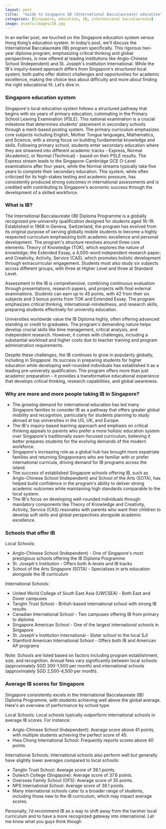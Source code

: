```yaml
---
layout: post
title:  "Guide to Singapore IB (International Baccalaureate) education"
categories: [Singapore, education, IB, international baccalaureate]
image: assets/images/IB.jpg
---
```


In an earlier post, we touched on the Singapore education system versus Hong Kong’s education system. In today’s post, we’ll discuss the International Baccalaureate (IB) program specifically. This rigorous two-year diploma program, emphasizing critical thinking and global perspectives, is now offered at leading institutions like Anglo-Chinese School (Independent) and St. Joseph's Institution International. While the IB's inquiry-based approach differs from Singapore's structured local system, both paths offer distinct challenges and opportunities for academic excellence, making the choice less about difficulty and more about finding the right educational fit. Let’s dive in.

### Singapore education system

Singapore's local education system follows a structured pathway that begins with six years of primary education, culminating in the Primary School Leaving Examination (PSLE). This national examination is a crucial milestone that determines students' placement in secondary schools through a merit-based posting system. The primary curriculum emphasizes core subjects including English, Mother Tongue languages, Mathematics, and Science, with a strong focus on building fundamental knowledge and skills.
Following primary school, students enter secondary education where they are streamed into different academic tracks - Express, Normal (Academic), or Normal (Technical) - based on their PSLE results. The Express stream leads to the Singapore-Cambridge GCE O-Level examinations after four years, while the Normal streams typically take five years to complete their secondary education. This system, while often criticized for its high-stakes testing and academic pressure, has consistently produced strong outcomes in international assessments and is credited with contributing to Singapore's economic success through the development of a skilled workforce.

### What is IB?

The International Baccalaureate (IB) Diploma Programme is a globally recognized pre-university qualification designed for students aged 16-19. Established in 1968 in Geneva, Switzerland, the program has evolved from its original purpose of serving globally mobile students to become a highly respected curriculum emphasizing both academic excellence and personal development.
The program's structure revolves around three core elements: Theory of Knowledge (TOK), which explores the nature of knowledge; the Extended Essay, a 4,000-word independent research paper; and Creativity, Activity, Service (CAS), which promotes holistic development through extracurricular engagement. Students must also study six subjects across different groups, with three at Higher Level and three at Standard Level.

Assessment in the IB is comprehensive, combining continuous evaluation through presentations, research papers, and projects with final external examinations. Students can earn up to 45 points, with 42 from their six subjects and 3 bonus points from TOK and Extended Essay. The program emphasizes critical thinking, international-mindedness, and research skills, preparing students effectively for university education.

Universities worldwide value the IB Diploma highly, often offering advanced standing or credit to graduates. The program's demanding nature helps develop crucial skills like time management, critical analysis, and independent research. However, it comes with challenges, including a substantial workload and higher costs due to teacher training and program administration requirements.

Despite these challenges, the IB continues to grow in popularity globally, including in Singapore. Its success in preparing students for higher education while developing well-rounded individuals has established it as a leading pre-university qualification. The program offers more than just academic preparation – it provides a transformative educational experience that develops critical thinking, research capabilities, and global awareness.

### Why are more and more people taking IB in Singapore?

+ The growing demand for international education has led many Singapore families to consider IB as a pathway that offers greater global mobility and recognition, particularly for students planning to study abroad at top universities in the US, UK, and Europe.
+ The IB's inquiry-based learning approach and emphasis on critical thinking appeals to parents who prefer a more holistic education system over Singapore's traditionally exam-focused curriculum, believing it better prepares students for the evolving demands of the modern workforce.
+ Singapore's increasing role as a global hub has brought more expatriate families and returning Singaporeans who are familiar with or prefer international curricula, driving demand for IB programs across the island.
+ The success of established Singapore schools offering IB, such as Anglo-Chinese School (Independent) and School of the Arts (SOTA), has helped build confidence in the program's ability to deliver strong academic outcomes while maintaining high standards comparable to the local system.
+ The IB's focus on developing well-rounded individuals through mandatory components like Theory of Knowledge and Creativity, Activity, Service (CAS) resonates with parents who want their children to develop soft skills and global perspectives alongside academic excellence.

### Schools that offer IB

Local Schools:

+ Anglo-Chinese School (Independent) - One of Singapore's most prestigious schools offering the IB Diploma Programme
+ St. Joseph's Institution - Offers both A-levels and IB tracks
+ School of the Arts Singapore (SOTA) - Specializes in arts education alongside the IB curriculum

International Schools:

+ United World College of South East Asia (UWCSEA) - Both East and Dover campuses
+ Tanglin Trust School - British-based international school with strong IB results
+ Canadian International School - Two campuses offering IB from primary to diploma
+ Singapore American School - One of the largest international schools in Singapore
+ St. Joseph's Institution International - Sister school to the local SJI
+ Stamford American International School - Offers both IB and American AP programs

Note: Schools are listed based on factors including program establishment, size, and recognition. Annual fees vary significantly between local schools (approximately SGD 300-1,500 per month) and international schools (approximately SGD 2,500-4,500 per month).

### Average IB scores for Singapore

Singapore consistently excels in the International Baccalaureate (IB) Diploma Programme, with students achieving well above the global average. Here's an overview of performance by school type:

Local Schools: Local schools typically outperform international schools in average IB scores. For instance:
+ Anglo-Chinese School (Independent): Average score above 41 points, with multiple students achieving the perfect score of 45.
+ Hwa Chong International School: Frequently reports scores above 40 points.

International Schools: International schools also perform well but generally have slightly lower averages compared to local schools:
+ Tanglin Trust School: Average score of 39.1 points.
+ Dulwich College (Singapore): Average score of 37.6 points.
+ Overseas Family School (OFS): Average score of 35 points.
+ NPS International School: Average score of 38.1 points.
+ Many international schools cater to a broader range of students, including those new to the IB curriculum, which may impact average scores.

Personally, I’d recommend IB as a way to shift away from the harsher local curriculum and to have a more recognized gateway into international. Let me know what you guys think though
